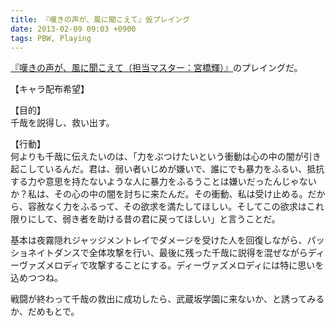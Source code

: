 ```yaml
---
title: 『嘆きの声が、風に聞こえて』仮プレイング
date: 2013-02-09 09:03 +0900
tags: PBW, Playing
---
```


[『嘆きの声が、風に聞こえて（担当マスター：宮橋輝）』](http://tw4.jp/adventure/opening/?scenario_id=3319)のプレイングだ。

【キャラ配布希望】

【目的】  
千哉を説得し、救い出す。

【行動】  
何よりも千哉に伝えたいのは、「力をぶつけたいという衝動は心の中の闇が引き起こしているんだ。君は、弱い者いじめが嫌いで、誰にでも暴力をふるい、抵抗する力や意思を持たないような人に暴力をふるうことは嫌いだったんじゃないか？私は、その心の中の闇を討ちに来たんだ。その衝動、私は受け止める。だから、容赦なく力をふるって、その欲求を満たしてほしい。そしてこの欲求はこれ限りにして、弱き者を助ける昔の君に戻ってほしい」と言うことだ。

基本は夜霧隠れジャッジメントレイでダメージを受けた人を回復しながら、パッショネイトダンスで全体攻撃を行い、最後に残った千哉に説得を混ぜながらディーヴァズメロディで攻撃することにする。ディーヴァズメロディには特に思いを込めつつね。

戦闘が終わって千哉の救出に成功したら、武蔵坂学園に来ないか、と誘ってみるか、だめもとで。
